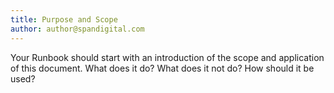 ```yaml
---
title: Purpose and Scope
author: author@spandigital.com
---
```


Your Runbook should start with an introduction of the scope and application of this document. What does it do? What does it not do? How should it be used?
